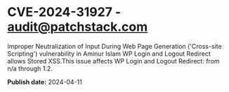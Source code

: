 # CVE-2024-31927 - audit@patchstack.com

Improper Neutralization of Input During Web Page Generation ('Cross-site Scripting') vulnerability in Aminur Islam WP Login and Logout Redirect allows Stored XSS.This issue affects WP Login and Logout Redirect: from n/a through 1.2.



**Publish date:** 2024-04-11
